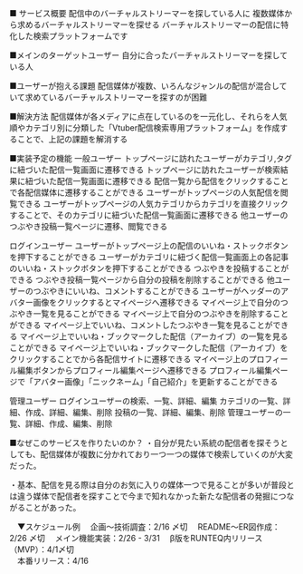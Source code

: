 ■ サービス概要
  配信中のバーチャルストリーマーを探している人に
  複数媒体から求めるバーチャルストリーマーを探せる
  バーチャルストリーマーの配信に特化した検索プラットフォームです

■メインのターゲットユーザー
  自分に合ったバーチャルストリーマーを探している人


■ユーザーが抱える課題
  配信媒体が複数、いろんなジャンルの配信が混合していて求めているバーチャルストリーマーを探すのが困難


■解決方法
  配信媒体が各メディアに点在しているのを一元化し、それらを人気順やカテゴリ別に分類した「Vtuber配信検索専用プラットフォーム」を作成することで、上記の課題を解消する

■実装予定の機能
一般ユーザー
  トップページに訪れたユーザーがカテゴリ,タグに紐づいた配信一覧画面に遷移できる
  トップページに訪れたユーザーが検索結果に紐づいた配信一覧画面に遷移できる
  配信一覧から配信をクリックすることで各配信媒体に遷移することができる
  ユーザーがトップページの人気配信を閲覧できる
  ユーザーがトップページの人気カテゴリからカテゴリを直接クリックすることで、そのカテゴリに紐づいた配信一覧画面に遷移できる
  他ユーザーのつぶやき投稿一覧ページに遷移、閲覧できる


ログインユーザー
  ユーザーがトップページ上の配信のいいね・ストックボタンを押下することができる
  ユーザーがカテゴリに紐づく配信一覧画面上の各記事のいいね・ストックボタンを押下することができる
  つぶやきを投稿することができる
  つぶやき投稿一覧ページから自分の投稿を削除することができる
  他ユーザーのつぶやきにいいね、コメントすることができる
  ユーザーがヘッダーのアバター画像をクリックするとマイページへ遷移できる
  マイページ上で自分のつぶやき一覧を見ることができる
  マイページ上で自分のつぶやきを削除することができる
  マイページ上でいいね、コメントしたつぶやき一覧を見ることができる
  マイページ上でいいね・ブックマークした配信（アーカイブ）の一覧を見ることができる
  マイページ上でいいね・ブックマークした配信（アーカイブ）をクリックすることでから各配信サイトに遷移できる
  マイページ上のプロフィール編集ボタンからプロフィール編集ページへ遷移できる
  プロフィール編集ページで「アバター画像」「ニックネーム」「自己紹介」を更新することができる

管理ユーザー
  ログインユーザーの検索、一覧、詳細、編集
  カテゴリの一覧、詳細、作成、詳細、編集、削除
  投稿の一覧、詳細、編集、削除
  管理ユーザーの一覧、詳細、作成、編集、削除


■なぜこのサービスを作りたいのか？
  ・自分が見たい系統の配信者を探そうとしても、配信媒体が複数に分かれており一つ一つの媒体で検索していくのが大変だった。

  ・基本、配信を見る際は自分のお気に入りの媒体一つで見ることが多いが普段とは違う媒体で配信者を探すことで今まで知れなかった新たな配信者の発掘につながることがあった。


　▼スケジュール例
　企画〜技術調査：2/16 〆切
　README〜ER図作成：2/26 〆切
　メイン機能実装：2/26 - 3/31
　β版をRUNTEQ内リリース（MVP）：4/1〆切  
　本番リリース：4/16
